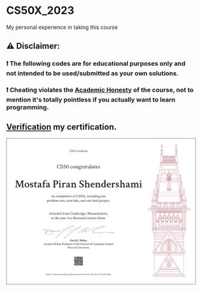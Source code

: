 # CS50X_2023
My personal experience in taking this course

## :warning: Disclaimer:

### ❗ **The following codes are for educational purposes only and not intended to be used/submitted as your own solutions.**

### ❗ **Cheating violates the [Academic Honesty](https://cs50.harvard.edu/x/2023/honesty/) of the course, not to mention it's totally pointless if you actually want to learn programming.**

## [Verification](https://cs50.harvard.edu/certificates/646a411d-364c-43ca-8c33-763a29e78d4e) my certification.

<p align="center">
 <img src="./CS50x.png">
</p>
